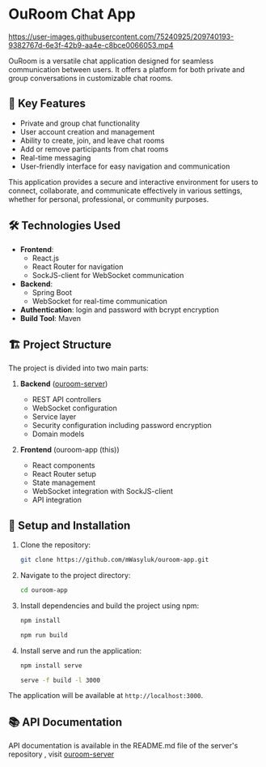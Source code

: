 # OuRoom Chat App

https://user-images.githubusercontent.com/75240925/209740193-9382767d-6e3f-42b9-aa4e-c8bce0066053.mp4

OuRoom is a versatile chat application designed for seamless communication between users. It offers a platform for both private and group conversations in customizable chat rooms.

## 🌟 Key Features

- Private and group chat functionality
- User account creation and management
- Ability to create, join, and leave chat rooms
- Add or remove participants from chat rooms
- Real-time messaging
- User-friendly interface for easy navigation and communication

This application provides a secure and interactive environment for users to connect, collaborate, and communicate effectively in various settings, whether for personal, professional, or community purposes.

## 🛠️ Technologies Used

- **Frontend**: 
  - React.js
  - React Router for navigation
  - SockJS-client for WebSocket communication
- **Backend**: 
  - Spring Boot
  - WebSocket for real-time communication
- **Authentication**: login and password with bcrypt encryption
- **Build Tool**: Maven

## 🏗️ Project Structure

The project is divided into two main parts:

1. **Backend** ([ouroom-server](https://github.com/mWasyluk/ouroom-server/))
   - REST API controllers
   - WebSocket configuration
   - Service layer
   - Security configuration including password encryption
   - Domain models

2. **Frontend** (ouroom-app (this))
   - React components
   - React Router setup
   - State management
   - WebSocket integration with SockJS-client
   - API integration

## 🔧 Setup and Installation

1. Clone the repository:
   
   ```bash
   git clone https://github.com/mWasyluk/ouroom-app.git
   ```

3. Navigate to the project directory:
   
   ```bash
   cd ouroom-app
   ```

5. Install dependencies and build the project using npm:
   ```bash
   npm install
   ```
   ```bash
   npm run build
   ```

6. Install serve and run the application:
   ```bash
   npm install serve
   ```
   ```bash
   serve -f build -l 3000
   ```

The application will be available at `http://localhost:3000`.

## 📚 API Documentation

API documentation is available in the README.md file of the server's repository , visit [ouroom-server](https://github.com/mWasyluk/ouroom-server)
